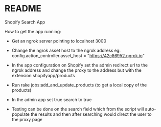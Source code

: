 # README

Shopify Search App

How to get the app running:

* Get an ngrok server pointing to localhost 3000

* Change the ngrok asset host to the ngrok address eg. config.action_controller.asset_host = "https://42c86952.ngrok.io"

* In the app configuration on Shopify set the admin redirect url to the ngrok address and change the proxy to the address but with the extension shopifyapp/products

* Run rake jobs:add_and_update_products (to get a local copy of the products)

* In the admin app set true search to true

* Testing can be done on the search field which from the script will auto-populate the results and then after searching would direct the user to the proxy page
